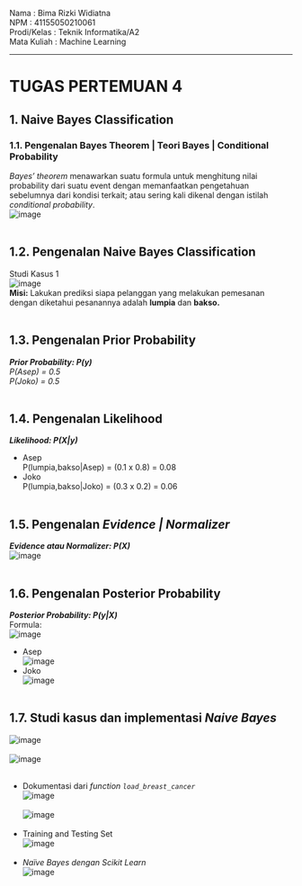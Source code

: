 Nama        : Bima Rizki Widiatna<br>
NPM		   : 41155050210061<br>
Prodi/Kelas	: Teknik Informatika/A2<br>
Mata Kuliah : Machine Learning<br>

---
# TUGAS PERTEMUAN 4

## 1.	Naive Bayes Classification
   ### 1.1.	Pengenalan Bayes Theorem | Teori Bayes | Conditional Probability
   *Bayes’ theorem* menawarkan suatu formula untuk menghitung nilai probability dari suatu event dengan memanfaatkan pengetahuan sebelumnya dari kondisi terkait; atau sering kali dikenal dengan istilah *conditional probability*.<br>
   ![image](https://github.com/user-attachments/assets/cdac7ccd-fc4f-4438-9d65-501a633d888f)<br><br>

   ## 1.2.	Pengenalan Naive Bayes Classification
   Studi Kasus 1<br>
   ![image](https://github.com/user-attachments/assets/783f0140-8e86-4189-a919-b14bb4b19641)<br>
   __Misi:__ Lakukan prediksi siapa pelanggan yang melakukan pemesanan dengan diketahui pesanannya adalah __lumpia__ dan __bakso.__<br><br>

   ## 1.3.	Pengenalan Prior Probability
   __*Prior Probability: P(y)*__<br>
   *P(Asep) = 0.5*<br>
   *P(Joko) = 0.5*<br><br>

   ## 1.4.	Pengenalan Likelihood
   __*Likelihood: P(X|y)*__<br>
   * Asep<br>
     P(lumpia,bakso|Asep) = (0.1 x 0.8) = 0.08<br>
   * Joko<br>
     P(lumpia,bakso|Joko) = (0.3 x 0.2) = 0.06<br><br>

   ## 1.5.	Pengenalan *Evidence | Normalizer*
   __*Evidence atau Normalizer: P(X)*__<br>
   ![image](https://github.com/user-attachments/assets/b96194f6-d504-4b2e-9a35-2f66bb733637)<br><br>

   ## 1.6.	Pengenalan Posterior Probability
   __*Posterior Probability: P(y|X)*__<br>
   Formula:<br>
   ![image](https://github.com/user-attachments/assets/a8e319c3-59aa-4fe2-9df1-ba5f04d0b886)<br>
   * Asep<br>
     ![image](https://github.com/user-attachments/assets/f2122e78-44a7-48b7-972c-a2979bf8839f)<br>
   * Joko<br>
     ![image](https://github.com/user-attachments/assets/c82d21de-3b94-42da-a99d-7066129850bc)<br><br>

   ## 1.7.	Studi kasus dan implementasi *Naive Bayes*
   ![image](https://github.com/user-attachments/assets/05c1dc1b-d39b-4376-8b2a-cfd0641dfa19)<br><br>
   ![image](https://github.com/user-attachments/assets/e6ca4b08-4f99-4059-a3d4-1eaf5e35cd7d)<br><br>
   * Dokumentasi dari *function `load_breast_cancer`*<br>
     ![image](https://github.com/user-attachments/assets/70a48b68-22c0-4fc9-a479-d7828e6a5551)<br><br>
     ![image](https://github.com/user-attachments/assets/720818be-dc47-4c58-aa1b-f9788768ff51)<br><br>
   * Training and Testing Set<br>
     ![image](https://github.com/user-attachments/assets/e6576194-9496-4fd7-911c-88a34b975800)<br><br>
   * *Naïve Bayes dengan Scikit Learn*<br>
     ![image](https://github.com/user-attachments/assets/e0423130-b4a8-421f-9a82-9fa5dba9a4f1)<br><br>
